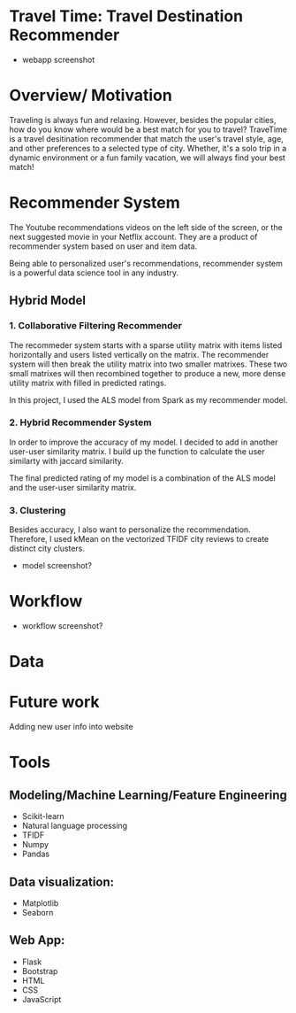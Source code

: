 # Travel Time: Travel Destination Recommender
* webapp screenshot

# Overview/ Motivation
Traveling is always fun and relaxing. However, besides the popular cities, how do you know where would be a best match for you to travel? 
TraveTime is a travel desitination recommender that match the user's travel style, age, and other preferences to a selected type of city. Whether, it's a solo trip in a dynamic environment or a fun family vacation, we will always find your best match!


# Recommender System
The Youtube recommendations videos on the left side of the screen, or the next suggested movie in your Netflix account. They are a product of recommender system based on user and item data.

Being able to personalized user's recommendations, recommender system is a powerful data science tool in any industry.

## Hybrid Model

### 1. Collaborative Filtering Recommender 
The recommeder system starts with a sparse utility matrix with items listed horizontally and users listed vertically on the matrix. The recommender system will then break the utility matrix into two smaller matrixes. These two small matrixes will then recombined together to produce a new, more dense utility matrix with filled in predicted ratings.

In this project, I used the ALS model from Spark as my recommender model.

###  2. Hybrid Recommender System 
In order to improve the accuracy of my model. I decided to add in another user-user similarity matrix. I build up the function to calculate the user similarty with jaccard similarity. 

The final predicted rating of my model is a combination of the ALS model and the user-user similarity matrix.

### 3. Clustering
Besides accuracy, I also want to personalize the recommendation. Therefore, I used kMean on the vectorized TFIDF city reviews  to create distinct city clusters. 

* model screenshot?

# Workflow


* workflow screenshot?


# Data




# Future work
Adding new user info into website


# Tools
## Modeling/Machine Learning/Feature Engineering
* Scikit-learn
* Natural language processing
* TFIDF
* Numpy
* Pandas
## Data visualization:
* Matplotlib
* Seaborn
## Web App:
* Flask
* Bootstrap
* HTML
* CSS
* JavaScript


